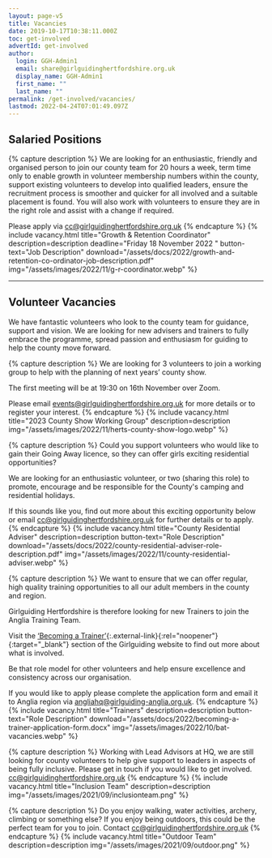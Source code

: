 ```yaml
---
layout: page-v5
title: Vacancies
date: 2019-10-17T10:38:11.000Z
toc: get-involved
advertId: get-involved
author:
  login: GGH-Admin1
  email: share@girlguidinghertfordshire.org.uk
  display_name: GGH-Admin1
  first_name: ""
  last_name: ""
permalink: /get-involved/vacancies/
lastmod: 2022-04-24T07:01:49.097Z
---
```

## Salaried Positions

{% capture description %}
We are looking for an enthusiastic, friendly and organised person to join our county team for 20 hours a week, term time only to enable growth in volunteer membership numbers within the county, support existing volunteers to develop into qualified leaders, ensure the recruitment process is smoother and quicker for all involved and a suitable placement is found.  You will also work with volunteers to ensure they are in the right role and assist with a change if required.

Please apply via <cc@girlguidinghertfordshire.org.uk>
{% endcapture %}
{% include vacancy.html title="Growth & Retention Coordinator" description=description deadline="Friday 18 November 2022
" button-text="Job Description" download="/assets/docs/2022/growth-and-retention-co-ordinator-job-description.pdf" img="/assets/images/2022/11/g-r-coordinator.webp" %}

___

## Volunteer Vacancies

We have fantastic volunteers who look to the county team for guidance, support and vision. We are looking for new advisers and trainers to fully embrace the programme, spread passion and enthusiasm for guiding to help the county move forward.

{% capture description %}
We are looking for 3 volunteers to join a working group to help with the planning of next years&rsquo; county show.

The first meeting will be at 19:30 on 16th November over Zoom.

Please email <events@girlguidinghertfordshire.org.uk> for more details or to register your interest.
{% endcapture %}
{% include vacancy.html title="2023 County Show Working Group" description=description img="/assets/images/2022/11/herts-county-show-logo.webp" %}

{% capture description %}
Could you support volunteers who would like to gain their Going Away licence, so they can offer girls exciting residential opportunities?

We are looking for an enthusiastic volunteer, or two (sharing this role) to promote, encourage and be responsible for the County's camping and residential holidays.

If this sounds like you, find out more about this exciting opportunity below or email <cc@girlguidinghertfordshire.org.uk> for further details or to apply.
{% endcapture %}
{% include vacancy.html title="County Residential Adviser" description=description button-text="Role Description" download="/assets/docs/2022/county-residential-adviser-role-description.pdf" img="/assets/images/2022/11/county-residential-adviser.webp" %}

{% capture description %}
We want to ensure that we can offer regular, high quality training opportunities to all our adult members in the county and region.

Girlguiding Hertfordshire is therefore looking for new Trainers to join the Anglia Training Team.

Visit the [‘Becoming a Trainer’](https://www.girlguiding.org.uk/making-guiding-happen/learning-and-development/helping-others-to-learn/becoming-a-trainer/){:.external-link}{:rel="noopener"}{:target="_blank"} section of the Girlguiding website to find out more about what is involved.

Be that role model for other volunteers and help ensure excellence and consistency across our organisation.

If you would like to apply please complete the application form and email it to Anglia region via <angliahq@girlguiding-anglia.org.uk>.
{% endcapture %}
{% include vacancy.html title="Trainers" description=description button-text="Role Description" download="/assets/docs/2022/becoming-a-trainer-application-form.docx" img="/assets/images/2022/10/bat-vacancies.webp" %}

{% capture description %}
Working with Lead Advisors at HQ, we are still looking for county volunteers to help give support to leaders in aspects of being fully inclusive.  Please get in touch if you would like to get involved. <cc@girlguidinghertfordshire.org.uk>
{% endcapture %}
{% include vacancy.html title="Inclusion Team" description=description img="/assets/images/2021/09/inclusionteam.png" %}

{% capture description %}
Do you enjoy walking, water activities, archery, climbing or something else?  If you enjoy being outdoors, this could be the perfect team for you to join. Contact <cc@girlguidinghertfordshire.org.uk>
{% endcapture %}
{% include vacancy.html title="Outdoor Team" description=description img="/assets/images/2021/09/outdoor.png" %}
